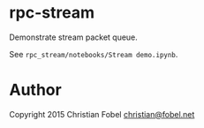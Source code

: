 # rpc-stream #

Demonstrate stream packet queue.

See `rpc_stream/notebooks/Stream demo.ipynb`.

# Author #

Copyright 2015 Christian Fobel <christian@fobel.net>
